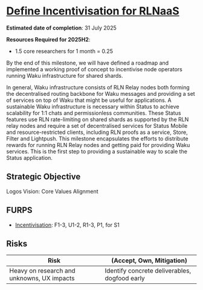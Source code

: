 # [Define Incentivisation for RLNaaS](https://github.com/waku-org/pm/milestone/35)

**Estimated date of completion**: 31 July 2025

**Resources Required for 2025H2**:
- 1.5 core researchers for 1 month = 0.25

By the end of this milestone, we will have defined a roadmap and implemented a working proof of concept to incentivise node operators running Waku infrastructure for shared shards.

In general, Waku infrastructure consists of RLN Relay nodes both forming the decentralised routing backbone for Waku messages and providing a set of services on top of Waku that might be useful for applications.
A sustainable Waku infrastructure is necessary within Status to achieve scalability for 1:1 chats and permissionless communities.
These Status features use RLN rate-limiting on shared shards as supported by the RLN relay nodes
and require a set of decentralised services for Status Mobile and resource-restricted clients,
including RLN proofs as a service, Store, Filter and Lightpush.
This milestone encapsulates the efforts to distribute rewards for running RLN Relay nodes and getting paid for providing Waku services.
This is the first step to providing a sustainable way to scale the Status application.

## Strategic Objective

Logos Vision: Core Values Alignment

## FURPS
- [Incentivisation](/FURPS/core/incentivisation.md): F1-3, U1-2, R1-3, P1, for S1

## Risks

| Risk                                       | (Accept, Own, Mitigation)                     |
|--------------------------------------------|-----------------------------------------------|
| Heavy on research and unknowns, UX impacts | Identify concrete deliverables, dogfood early |